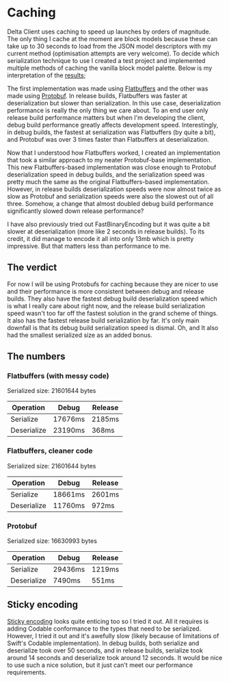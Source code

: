 # Caching

Delta Client uses caching to speed up launches by orders of magnitude. The only thing I cache at the moment are block models because these can take up to 30 seconds to load from the JSON model descriptors with my current method (optimisation attempts are very welcome). To decide which serialization technique to use I created a test project and implemented multiple methods of caching the vanilla block model palette. Below is my interpretation of the [results](#the-numbers);

The first implementation was made using [Flatbuffers](https://github.com/google/flatbuffers) and the other was made using [Protobuf](https://github.com/protocolbuffers/protobuf). In release builds, Flatbuffers was faster at deserialization but slower than serialization. In this use case, deserialization performance is really the only thing we care about. To an end user only release build performance matters but when I'm developing the client, debug build performance greatly affects development speed. Interestingly, in debug builds, the fastest at serialization was Flatbuffers (by quite a bit), and Protobuf was over 3 times faster than Flatbuffers at deserialization.

Now that I understood how Flatbuffers worked, I created an implementation that took a similar approach to my neater Protobuf-base implementation. This new Flatbuffers-based implementation was close enough to Protobuf deserialization speed in debug builds, and the serialization speed was pretty much the same as the original Flatbuffers-based implementation. However, in release builds deserialization speeds were now almost twice as slow as Protobuf and serialization speeds were also the slowest out of all three. Somehow, a change that almost doubled debug build performance significantly slowed down release performance?

I have also previously tried out FastBinaryEncoding but it was quite a bit slower at deserialization (more like 2 seconds in release builds). To its credit, it did manage to encode it all into only 13mb which is pretty impressive. But that matters less than performance to me.

## The verdict

For now I will be using Protobufs for caching because they are nicer to use and their performance is more consistent between debug and release builds. They also have the fastest debug build deserialization speed which is what I really care about right now, and the release build serialization speed wasn't too far off the fastest solution in the grand scheme of things. It also has the fastest release build serialization by far. It's only main downfall is that its debug build serialization speed is dismal. Oh, and It also had the smallest serialized size as an added bonus.

## The numbers

### Flatbuffers (with messy code)

Serialized size: 21601644 bytes

| Operation   | Debug   | Release |
| ----------- | ------- | ------- |
| Serialize   | 17676ms | 2185ms  |
| Deserialize | 23190ms | 368ms   |

### Flatbuffers, cleaner code

Serialized size: 21601644 bytes

| Operation   | Debug   | Release |
| ----------- | ------- | ------- |
| Serialize   | 18661ms | 2601ms  |
| Deserialize | 11760ms | 972ms   |

### Protobuf

Serialized size: 16630993 bytes

| Operation   | Debug   | Release |
| ----------- | ------- | ------- |
| Serialize   | 29436ms | 1219ms  |
| Deserialize | 7490ms  | 551ms   |

## Sticky encoding

[Sticky encoding](https://github.com/stickytools/sticky-encoding) looks quite enticing too so I tried it out. All it requires is adding Codable conformance to the types that need to be serialized. However, I tried it out and it's awefully slow (likely because of limitations of Swift's Codable implementation). In debug builds, both serialize and deserialize took over 50 seconds, and in release builds, serialize took around 14 seconds and deserialize took around 12 seconds. It would be nice to use such a nice solution, but it just can't meet our performance requirements.
